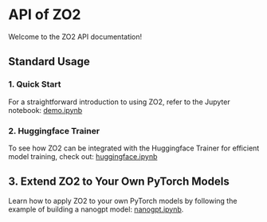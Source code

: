 # API of ZO2

Welcome to the ZO2 API documentation!

## Standard Usage

### 1. Quick Start

For a straightforward introduction to using ZO2, refer to the Jupyter notebook: [demo.ipynb](./demo.ipynb)

### 2. Huggingface Trainer

To see how ZO2 can be integrated with the Huggingface Trainer for efficient model training, check out: [huggingface.ipynb](./huggingface.ipynb)

## 3. Extend ZO2 to Your Own PyTorch Models

Learn how to apply ZO2 to your own PyTorch models by following the example of building a nanogpt model: [nanogpt.ipynb](./nanogpt.ipynb).
